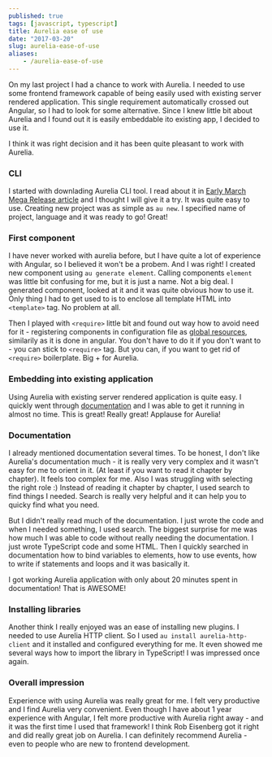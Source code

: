 ```yaml
---
published: true
tags: [javascript, typescript]
title: Aurelia ease of use
date: "2017-03-20"
slug: aurelia-ease-of-use
aliases:
    - /aurelia-ease-of-use
---
```

On my last project I had a chance to work with Aurelia. I needed to use some frontend framework capable of being easily used with existing server rendered application. This single requirement automatically crossed out Angular, so I had to look for some alternative. Since I knew little bit about Aurelia and I found out it is easily embeddable ito existing app, I decided to use it.

I think it was right decision and it has been quite pleasant to work with Aurelia.

### CLI
I started with downlading Aurelia CLI tool. I read about it in [Early March Mega Release article](http://blog.aurelia.io/2017/03/07/early-march-mega-release/) and I thought I will give it a try. It was quite easy to use. Creating new project was as simple as `au new`. I specified name of project, language and it was ready to go! Great!

### First component
I have never worked with aurelia before, but I have quite a lot of experience with Angular, so I believed it won't be a probem. And I was right! I created new component using `au generate element`. Calling components `element` was little bit confusing for me, but it is just a name. Not a big deal. I generated component, looked at it and it was quite obvious how to use it.
Only thing I had to get used to is to enclose all template HTML into `<template>` tag. No problem at all.

Then I played with `<require>` little bit and found out way how to avoid need for it - registering components in configuration file as [global resources](http://aurelia.io/hub.html#/doc/article/aurelia/templating/latest/templating-html-behaviors-introduction/5), similarily as it is done in angular. You don't have to do it if you don't want to - you can stick to `<require>` tag. But you can, if you want to get rid of `<require>` boilerplate. Big + for Aurelia.

### Embedding into existing application
Using Aurelia with existing server rendered application is quite easy. I quickly went through [documentation](http://aurelia.io/hub.html#/doc/article/aurelia/framework/latest/app-configuration-and-startup/8) and I was able to get it running in almost no time. This is great! Really great! Applause for Aurelia!

### Documentation
I already mentioned documentation several times. To be honest, I don't like Aurelia's documentation much - it is really very very complex and it wasn't easy for me to orient in it. (At least if you want to read it chapter by chapter). It feels too complex for me. Also I was struggling with selecting the right role :) Instead of reading it chapter by chapter, I used search to find things I needed. Search is really very helpful and it can help you to quicky find what you need.

But I didn't really read much of the documentation. I just wrote the code and when I needed something, I used search. The biggest surprise for me was how much I was able to code without really needing the documentation. I just wrote TypeScript code and some HTML. Then I quickly searched in documentation how to bind variables to elements, how to use events, how to write if statements and loops and it was basically it.

I got working Aurelia application with only about 20 minutes spent in documentation! That is AWESOME!

### Installing libraries
Another think I really enjoyed was an ease of installing new plugins. I needed to use Aurelia HTTP client. So I used `au install aurelia-http-client` and it installed and configured everything for me. It even showed me several ways how to import the library in TypeScript! I was impressed once again.


### Overall impression
Experience with using Aurelia was really great for me. I felt very productive and I find Aurelia very convenient. Even though I have about 1 year experience with Angular, I felt more productive with Aurelia right away - and it was the first time I used that framework! I think Rob Eisenberg got it right and did really great job on Aurelia. I can definitely recommend Aurelia - even to people who are new to frontend development.
